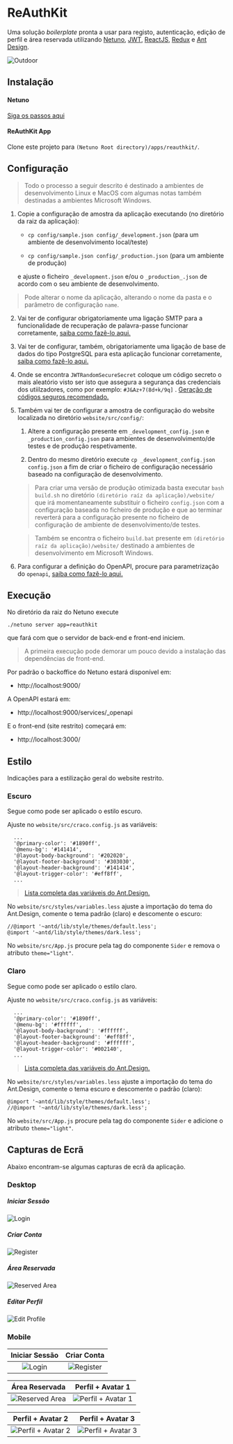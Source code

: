# ReAuthKit

Uma solução *boilerplate* pronta a usar para registo, autenticação, edição de perfil e área reservada utilizando [Netuno](https://www.netuno.org/), [JWT](https://jwt.io/), [ReactJS](https://reactjs.org/), [Redux](https://redux.js.org/) e [Ant Design](https://ant.design/).

![Outdoor](https://raw.githubusercontent.com/netuno-org/reauthkit/main/docs/billboard.png)

## Instalação

#### Netuno

[Siga os passos aqui](https://doc.netuno.org/docs/pt-PT/installation/)

#### ReAuthKit App

Clone este projeto para `(Netuno Root directory)/apps/reauthkit/`.

## Configuração

> Todo o processo a seguir descrito é destinado a ambientes de desenvolvimento Linux e MacOS com algumas notas também destinadas a ambientes Microsoft Windows.

1. Copie a configuração de amostra da aplicação executando (no diretório da raiz da aplicação):

    * `cp config/sample.json config/_development.json` (para um ambiente de desenvolvimento local/teste)

    * `cp config/sample.json config/_production.json` (para um ambiente de produção)

    e ajuste o ficheiro `_development.json` e/ou o `_production_.json` de acordo com o seu ambiente de desenvolvimento.
    
> Pode alterar o nome da aplicação, alterando o nome da pasta e o parâmetro de configuração `name`.

2. Vai ter de configurar obrigatoriamente uma ligação SMTP para a funcionalidade de recuperação de palavra-passe funcionar corretamente, [saiba como fazê-lo aqui.](https://doc.netuno.org/docs/pt-PT/academy/server/services/sending-emails/)

3. Vai ter de configurar, também, obrigatoriamente uma ligação de base de dados do tipo PostgreSQL para esta aplicação funcionar corretamente, [saiba como fazê-lo aqui.](https://doc.netuno.org/docs/pt-PT/academy/server/database/psql/)

4. Onde se encontra `JWTRandomSecureSecret` coloque um código secreto o mais aleatório visto ser isto que assegura a segurança das credenciais dos utiilzadores, como por exemplo: `#J&Az+7(8d+k/9q]` . [Geração de códigos seguros recomendado.](https://passwordsgenerator.net/)

5. Também vai ter de configurar a amostra de configuração do website localizada no diretório `website/src/config/`:

    1. Altere a configuração presente em `_development_config.json` e `_production_config.json` para ambientes de desenvolvimento/de testes e de produção respetivamente.

    2. Dentro do mesmo diretório execute `cp _development_config.json config.json` a fim de criar o ficheiro de configuração necessário baseado na configuração de desenvolvimento.

    > Para criar uma versão de produção otimizada basta executar `bash build.sh` no diretório `(diretório raíz da aplicação)/website/` que irá momentaneamente substituir o ficheiro `config.json` com a configuração baseada no ficheiro de produção e que ao terminar reverterá para a configuração presente no ficheiro de configuração de ambiente de desenvolvimento/de testes.

    > Também se encontra o ficheiro `build.bat` presente em `(diretório raíz da aplicação)/website/` destinado a ambientes de desenvolvimento em Microsoft Windows.

6. Para configurar a definição do OpenAPI, procure para parametrização do `openapi`, [saiba como fazê-lo aqui.](https://doc.netuno.org/docs/pt-PT/academy/server/services/openapi/)

## Execução

No diretório da raiz do Netuno execute

`./netuno server app=reauthkit`

que fará com que o servidor de back-end e front-end iniciem.

> A primeira execução pode demorar um pouco devido a instalação das dependências de front-end.

Por padrão o backoffice do Netuno estará disponível em:

- http://localhost:9000/

A OpenAPI estará em:

- http://localhost:9000/services/_openapi

E o front-end (site restrito) começará em:

- http://localhost:3000/

## Estilo

Indicações para a estilização geral do website restrito.

### Escuro

Segue como pode ser aplicado o estilo escuro.

Ajuste no `website/src/craco.config.js` as variáveis:

```
  ...
  '@primary-color': '#1890ff',
  '@menu-bg': '#141414',
  '@layout-body-background': '#202020',
  '@layout-footer-background': '#303030',
  '@layout-header-background': '#141414',
  '@layout-trigger-color': '#eff8ff',
  ...
```

> [Lista completa das variáveis do Ant.Design.](https://github.com/ant-design/ant-design/blob/master/components/style/themes/default.less)

No `website/src/styles/variables.less` ajuste a importação do tema do Ant.Design, comente o tema padrão (claro) e descomente o escuro:

```
//@import '~antd/lib/style/themes/default.less';
@import '~antd/lib/style/themes/dark.less';
```

No `website/src/App.js` procure pela tag do componente `Sider` e remova o atributo `theme="light"`.

### Claro

Segue como pode ser aplicado o estilo claro.

Ajuste no `website/src/craco.config.js` as variáveis:

```
  ...
  '@primary-color': '#1890ff',
  '@menu-bg': '#ffffff',
  '@layout-body-background': '#ffffff',
  '@layout-footer-background': '#eff8ff',
  '@layout-header-background': '#ffffff',
  '@layout-trigger-color': '#002140',
  ...
```

> [Lista completa das variáveis do Ant.Design.](https://github.com/ant-design/ant-design/blob/master/components/style/themes/default.less)

No `website/src/styles/variables.less` ajuste a importação do tema do Ant.Design, comente o tema escuro e descomente o padrão (claro):

```
@import '~antd/lib/style/themes/default.less';
//@import '~antd/lib/style/themes/dark.less';
```

No `website/src/App.js` procure pela tag do componente `Sider` e adicione o atributo `theme="light"`.

## Capturas de Ecrã

Abaixo encontram-se algumas capturas de ecrã da aplicação.

### Desktop

##### Iniciar Sessão
![Login](https://raw.githubusercontent.com/netuno-org/reauthkit/main/docs/prinstscreens/desktop/login.png)
##### Criar Conta
![Register](https://raw.githubusercontent.com/netuno-org/reauthkit/main/docs/prinstscreens/desktop/registration.png)
##### Área Reservada
![Reserved Area](https://raw.githubusercontent.com/netuno-org/reauthkit/main/docs/prinstscreens/desktop/reserved-area.png)
##### Editar Perfil
![Edit Profile](https://raw.githubusercontent.com/netuno-org/reauthkit/main/docs/prinstscreens/desktop/edit-profile.png)

### Mobile

Iniciar Sessão  |  Criar Conta
:-------------------------:|:-------------------------:
![Login](https://raw.githubusercontent.com/netuno-org/reauthkit/main/docs/prinstscreens/mobile/login.png)  |  ![Register](https://raw.githubusercontent.com/netuno-org/reauthkit/main/docs/prinstscreens/mobile/registration.png)

Área Reservada |  Perfil + Avatar 1
:-------------------------:|:-------------------------:
![Reserved Area](https://raw.githubusercontent.com/netuno-org/reauthkit/main/docs/prinstscreens/mobile/reserved-area.png)  |  ![Perfil + Avatar 1](https://raw.githubusercontent.com/netuno-org/reauthkit/main/docs/prinstscreens/mobile/edit-profile-1.png)

Perfil + Avatar 2 |  Perfil + Avatar 3
:-------------------------:|:-------------------------:
![Perfil + Avatar 2](https://raw.githubusercontent.com/netuno-org/reauthkit/main/docs/prinstscreens/mobile/edit-profile-2.png)  |  ![Perfil + Avatar 3](https://raw.githubusercontent.com/netuno-org/reauthkit/main/docs/prinstscreens/mobile/edit-profile-3.png)

